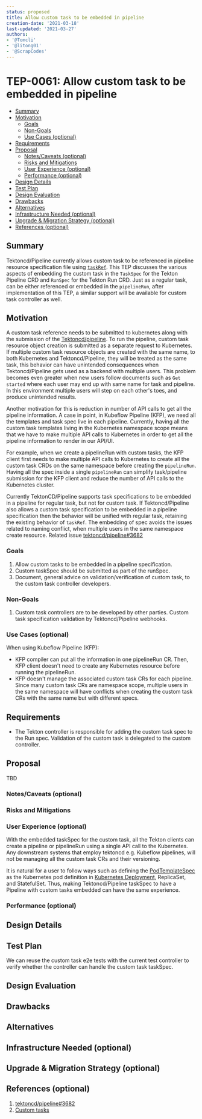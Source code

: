 ```yaml
---
status: proposed
title: Allow custom task to be embedded in pipeline
creation-date: '2021-03-18'
last-updated: '2021-03-27'
authors:
- '@Tomcli'
- '@litong01'
- '@ScrapCodes'
---
```


# TEP-0061: Allow custom task to be embedded in pipeline

<!-- toc -->
- [Summary](#summary)
- [Motivation](#motivation)
  - [Goals](#goals)
  - [Non-Goals](#non-goals)
  - [Use Cases (optional)](#use-cases-optional)
- [Requirements](#requirements)
- [Proposal](#proposal)
  - [Notes/Caveats (optional)](#notescaveats-optional)
  - [Risks and Mitigations](#risks-and-mitigations)
  - [User Experience (optional)](#user-experience-optional)
  - [Performance (optional)](#performance-optional)
- [Design Details](#design-details)
- [Test Plan](#test-plan)
- [Design Evaluation](#design-evaluation)
- [Drawbacks](#drawbacks)
- [Alternatives](#alternatives)
- [Infrastructure Needed (optional)](#infrastructure-needed-optional)
- [Upgrade &amp; Migration Strategy (optional)](#upgrade--migration-strategy-optional)
- [References (optional)](#references-optional)
<!-- /toc -->

## Summary

Tektoncd/Pipeline currently allows custom task to be referenced in pipeline
resource specification file using [`taskRef`](https://github.com/tektoncd/community/blob/main/teps/0002-custom-tasks.md).
This TEP discusses the various aspects of embedding the custom task in the `TaskSpec` for the Tekton Pipeline CRD and `RunSpec` for the Tekton Run CRD. Just as a regular task, can be either referenced
or embedded in the `pipelineRun`, after implementation of this TEP, a similar support will be available for custom task controller as well.

## Motivation

A custom task reference needs to be submitted to kubernetes along with
the submission of the [Tektoncd/pipeline](https://github.com/tektoncd/pipeline).
To run the pipeline, custom task resource object creation is submitted as a separate request to Kubernetes.
If multiple custom task resource objects are created with the same name, to both Kubernetes and Tektoncd/Pipeline,
they will be treated as the same task, this behavior can have unintended
consequences when Tektoncd/Pipeline gets used as a backend with multiple users.
This problem becomes even greater when new users follow documents such as
`Get started` where each user may end up with same name for task and pipeline. In this environment
multiple users will step on each other's toes, and produce unintended results.

Another motivation for this is reduction in number of API calls to get all the pipeline information.
A case in point, in Kubeflow Pipeline (KFP), we need all the templates and task spec live in each pipeline. Currently, 
having all the custom task templates living in the Kubernetes namespace scope means that
we have to make multiple API calls to Kubernetes in order to get all the pipeline
information to render in our API/UI. 

For example, when we create a pipelineRun with custom
tasks, the KFP client first needs to make multiple API calls to Kubernetes to create all the
custom task CRDs on the same namespace before creating the `pipelineRun`. Having all the spec
inside a single `pipelineRun` can simplify task/pipeline submission for the KFP client and reduce the
number of API calls to the Kubernetes cluster. 

Currently TektonCD/Pipeline supports task specifications to be embedded in
a pipeline for regular task, but not for custom task. If Tektoncd/Pipeline
also allows a custom task specification to be embedded in a pipeline specification
then the behavior will be unified with regular task, retaining the existing behavior of `taskRef`. 
The embedding of spec avoids the issues related to naming conflict, when multiple users in the
same namespace create resource. Related issue 
[tektoncd/pipeline#3682](https://github.com/tektoncd/pipeline/issues/3682)

### Goals

1. Allow custom tasks to be embedded in a pipeline specification.
2. Custom taskSpec should be submitted as part of the runSpec.
3. Document, general advice on validation/verification of custom task, to the custom task controller developers.

### Non-Goals

1. Custom task controllers are to be developed by other parties. Custom task
 specification validation by Tektoncd/Pipeline webhooks.

### Use Cases (optional)

<!--
Describe the concrete improvement specific groups of users will see if the
Motivations in this doc result in a fix or feature.

Consider both the user's role (are they a Task author? Catalog Task user?
Cluster Admin? etc...) and experience (what workflows or actions are enhanced
if this problem is solved?).
-->

When using Kubeflow Pipeline (KFP):

- KFP compiler can put all the information in one pipelineRun CR. Then, KFP 
client doesn't need to create any Kubernetes resource before running the pipelineRun.
- KFP doesn't manage the associated custom task CRs for each pipeline. Since many custom task CRs are
namespace scope, multiple users in the same namespace will have conflicts when
creating the custom task CRs with the same name but with different specs.


## Requirements

<!--
Describe constraints on the solution that must be met. Examples might include
performance characteristics that must be met, specific edge cases that must
be handled, or user scenarios that will be affected and must be accomodated.
-->

- The Tekton controller is responsible for adding the custom task spec to
the Run spec. Validation of the custom task is delegated to the custom controller.

## Proposal
TBD

### Notes/Caveats (optional)

### Risks and Mitigations

<!--
What are the risks of this proposal and how do we mitigate. Think broadly.
For example, consider both security and how this will impact the larger
kubernetes ecosystem.

How will security be reviewed and by whom?

How will UX be reviewed and by whom?

Consider including folks that also work outside the WGs or subproject.
-->

### User Experience (optional)

<!--
Consideration about the user experience. Depending on the area of change,
users may be task and pipeline editors, they may trigger task and pipeline
runs or they may be responsible for monitoring the execution of runs,
via CLI, dashboard or a monitoring system.

Consider including folks that also work on CLI and dashboard.
-->

With the embedded taskSpec for the custom task, all the Tekton clients
can create a pipeline or pipelineRun using a single API call to the Kubernetes.
Any downstream systems that employ tektoncd e.g. Kubeflow pipelines, will not be
 managing all the custom task CRs and their versioning.

It is natural for a user to follow ways such as defining the [PodTemplateSpec](https://kubernetes.io/docs/reference/generated/kubernetes-api/v1.20/#podtemplatespec-v1-core)
as the Kubernetes pod definition in [Kubernetes Deployment](https://kubernetes.io/docs/concepts/workloads/controllers/deployment/#use-case), ReplicaSet, and StatefulSet.
Thus, making Tektoncd/Pipeline taskSpec to have a Pipeline with custom tasks embedded can have the same experience.

### Performance (optional)

<!--
Consideration about performance.
What impact does this change have on the start-up time and execution time
of task and pipeline runs? What impact does it have on the resource footprint
of Tekton controllers as well as task and pipeline runs?

Consider which use cases are impacted by this change and what are their
performance requirements.
-->

## Design Details

<!--
This section should contain enough information that the specifics of your
change are understandable.  This may include API specs (though not always
required) or even code snippets.  If there's any ambiguity about HOW your
proposal will be implemented, this is the place to discuss them.

If it's helpful to include workflow diagrams or any other related images,
add them under "/teps/images/". It's upto the TEP author to choose the name
of the file, but general guidance is to include at least TEP number in the
file name, for example, "/teps/images/NNNN-workflow.jpg".
-->

## Test Plan

<!--
**Note:** *Not required until targeted at a release.*

Consider the following in developing a test plan for this enhancement:
- Will there be e2e and integration tests, in addition to unit tests?
- How will it be tested in isolation vs with other components?

No need to outline all of the test cases, just the general strategy.  Anything
that would count as tricky in the implementation and anything particularly
challenging to test should be called out.

All code is expected to have adequate tests (eventually with coverage
expectations).
-->

We can reuse the custom task e2e tests with the current test controller
to verify whether the controller can handle the custom task taskSpec.

## Design Evaluation
<!--
How does this proposal affect the reusability, simplicity, flexibility 
and conformance of Tekton, as described in [design principles](https://github.com/tektoncd/community/blob/master/design-principles.md)
-->

## Drawbacks

<!--
Why should this TEP _not_ be implemented?
-->

## Alternatives

<!--
What other approaches did you consider and why did you rule them out?  These do
not need to be as detailed as the proposal, but should include enough
information to express the idea and why it was not acceptable.
-->


## Infrastructure Needed (optional)

<!--
Use this section if you need things from the project/SIG.  Examples include a
new subproject, repos requested, github details.  Listing these here allows a
SIG to get the process for these resources started right away.
-->

## Upgrade & Migration Strategy (optional)

<!--
Use this section to detail wether this feature needs an upgrade or
migration strategy. This is especially useful when we modify a
behavior or add a feature that may replace and deprecate a current one.
-->

## References (optional)

<!--
Use this section to add links to GitHub issues, other TEPs, design docs in Tekton
shared drive, examples, etc. This is useful to refer back to any other related links
to get more details.
-->

1. [tektoncd/pipeline#3682](https://github.com/tektoncd/pipeline/issues/3682)
2. [Custom tasks](https://github.com/tektoncd/community/blob/main/teps/0002-custom-tasks.md)
